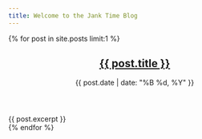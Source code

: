 ```yaml
---
title: Welcome to the Jank Time Blog
---
```


{% for post in site.posts limit:1 %}
  <article>
    <header>
      <h2><a href="{{ post.url }}">{{ post.title }}</a></h2>
      <time datetime="{{ post.date | date_to_xmlschema }}">
        {{ post.date | date: "%B %d, %Y" }}
      </time>
    </header>
    <div class="post-excerpt">
      {{ post.excerpt }}
    </div>
  </article>
{% endfor %}

